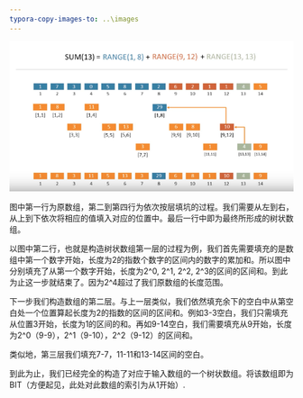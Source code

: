 ```yaml
---
typora-copy-images-to: ..\images
---
```


![Compute sum by going up and left based on Binary Indexed Tree](../images/2112205-751b60721dcbb337.png)

图中第一行为原数组，第二到第四行为依次按层填坑的过程。我们需要从左到右，从上到下依次将相应的值填入对应的位置中。最后一行中即为最终所形成的树状数组。

以图中第二行，也就是构造树状数组第一层的过程为例，我们首先需要填充的是数组中第一个数字开始，长度为2的指数个数字的区间内的数字的累加和。所以图中分别填充了从第一个数字开始，长度为2^0, 2^1, 2^2, 2^3的区间的区间和。到此为止这一步就结束了。因为2^4超过了我们原数组的长度范围。

下一步我们构造数组的第二层。与上一层类似，我们依然填充余下的空白中从第空白处一个位置算起长度为2的指数的区间的区间和。例如3-3空白，我们只需填充从位置3开始，长度为1的区间的和。再如9-14空白，我们需要填充从9开始，长度为2^0（9-9），2^1（9-10），2^2（9-12）的区间和。

类似地，第三层我们填充7-7，11-11和13-14区间的空白。

到此为止，我们已经完全的构造了对应于输入数组的一个树状数组。将该数组即为BIT（方便起见，此处对此数组的索引为从1开始）.
